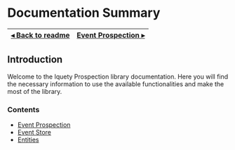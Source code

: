 # Documentation Summary

[◂ Back to readme](../../readme.md) | [Event Prospection ▸](01-event-prospection.md)
-- | --

## Introduction

Welcome to the Iquety Prospection library documentation. Here you will find the necessary information to use the available functionalities and make the most of the library.

### Contents

- [Event Prospection](01-event-prospection.md)
- [Event Store](02-event-store.md)
- [Entities](03-entities.md)
